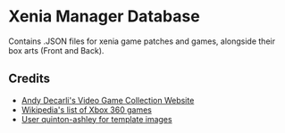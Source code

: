 # Xenia Manager Database

Contains .JSON files for xenia game patches and games, alongside their box arts (Front and Back).

## Credits
- [Andy Decarli's Video Game Collection Website](https://andydecarli.com/)
- [Wikipedia's list of Xbox 360 games](https://en.wikipedia.org/wiki/List_of_Xbox_360_games)
- [User quinton-ashley for template images](https://github.com/quinton-ashley)

